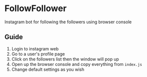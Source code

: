 # FollowFollower
Instagram bot for following the followers using browser console

## Guide
1. Login to instagram web
2. Go to a user's profile page
3. Click on the followers list then the window will pop up
4. Open up the browser console and copy everything from `index.js`
5. Change default settings as you wish

